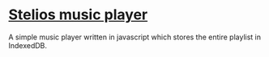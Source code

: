 # [Stelios music player](https://stelios333.github.io/stelios_music_player/)

A simple music player written in javascript which stores the entire playlist in IndexedDB. 